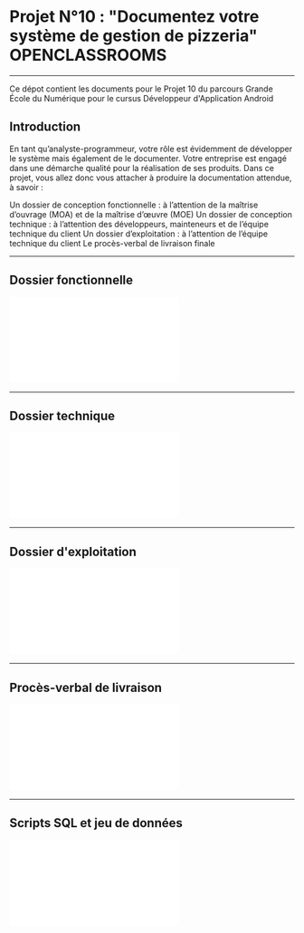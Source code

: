 # **Projet N°10 : "Documentez votre système de gestion de pizzeria" OPENCLASSROOMS**
_________________________________________________________________________________________________________________

Ce dépot contient les documents pour le Projet 10 du parcours Grande École du Numérique pour le cursus Développeur d'Application Android

## Introduction

En tant qu’analyste-programmeur, votre rôle est évidemment de développer le système mais également de le documenter. Votre entreprise est engagé dans une démarche qualité pour la réalisation de ses produits. Dans ce projet, vous allez donc vous attacher à produire la documentation attendue, à savoir :

Un dossier de conception fonctionnelle : à l’attention de la maîtrise d’ouvrage (MOA) et de la maîtrise d’œuvre (MOE)
Un dossier de conception technique : à l’attention des développeurs, mainteneurs et de l’équipe technique du client 
Un dossier d’exploitation : à l’attention de l’équipe technique du client
Le procès-verbal de livraison finale
_____________________________________________________________________________________________________________

## Dossier fonctionnelle

![Hammer_Julien_1_dossier_fonctionnelle.pdf](Hammer_Julien_1_dossier_fonctionnelle.pdf)

_________________________________________________________________________________________________________________

## Dossier technique

![Hammer_Julien_2_dossier_technique.pdf](Hammer_Julien_2_dossier_technique.pdf)

_________________________________________________________________________________________________________________

## Dossier d'exploitation

![Hammer_Julien_3_dossier_d'exploitation.pdf](Hammer_Julien_3_dossier_d'exploitation.pdf)

_________________________________________________________________________________________________________________

## Procès-verbal de livraison

![Hammer_Julien_4_PV_Livraison.pdf](Hammer_Julien_4_PV_Livraison.pdf)

_________________________________________________________________________________________________________________

## Scripts SQL et jeu de données

![P10_hammer_julien_scripts.sql](P10_hammer_julien_scripts.sql)
















